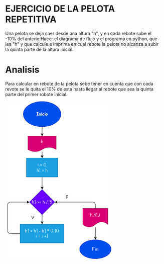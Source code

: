 # EJERCICIO DE LA PELOTA REPETITIVA
 Una pelota se deja caer desde una altura "h", y en cada rebote sube el -10% del anterio:Hacer el diagrama de flujo y el programa en python, que lea "h" y que calcule e imprima en cual rebote la pelota no alcanza a subir la quinta parte de la altura inicial.

# Analisis
Para calcular en rebote de la pelota sebe tener en cuenta que con cada revote se le quita el 10% de esta hasta llegar al rebote que sea la quinta parte del primer robote inicial.

 ![Diagrama de flujo](diagrama.png "Diagrama de flujo")

